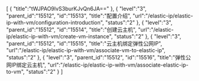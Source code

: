 [
	{
		"title":"tWJPAO9lvS3burKJvQn6JA=="
	},
	{
		"level":"3",
		"parent_id":"15512",
		"id":"15513",
		"title":"配置介绍",
		"url":"/elastic-ip/elastic-ip-with-vm/configuration-introduction",
		"status":"2"
	},
	{
		"level":"3",
		"parent_id":"15512",
		"id":"15514",
		"title":"创建云主机",
		"url":"/elastic-ip/elastic-ip-with-vm/create-vm-instance",
		"status":"2"
	},
	{
		"level":"3",
		"parent_id":"15512",
		"id":"15515",
		"title":"云主机绑定弹性公网IP",
		"url":"/elastic-ip/elastic-ip-with-vm/associate-vm-to-elastic-ip",
		"status":"2"
	},
	{
		"level":"3",
		"parent_id":"15512",
		"id":"15516",
		"title":"弹性公网IP绑定云主机",
		"url":"/elastic-ip/elastic-ip-with-vm/associate-elastic-ip-to-vm",
		"status":"2"
	}
]